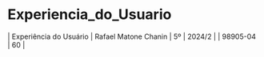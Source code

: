 # Experiencia_do_Usuario
| Experiência do Usuário | Rafael Matone Chanin | 5º | 2024/2 |  | 98905-04 | 60 |
